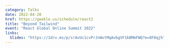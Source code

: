 ```yaml
---
category: Talks
date: 2022-04-20
href: https://geekle.us/schedule/react2
title: "Beyond Tailwind"
event: "React Global Online Summit 2022"
links:
  Slides: "https://1drv.ms/p/s!AvUc1cvPrJnWvtMqAvbgVF1kBMmFWQ?e=8F0qjh"
---
```

